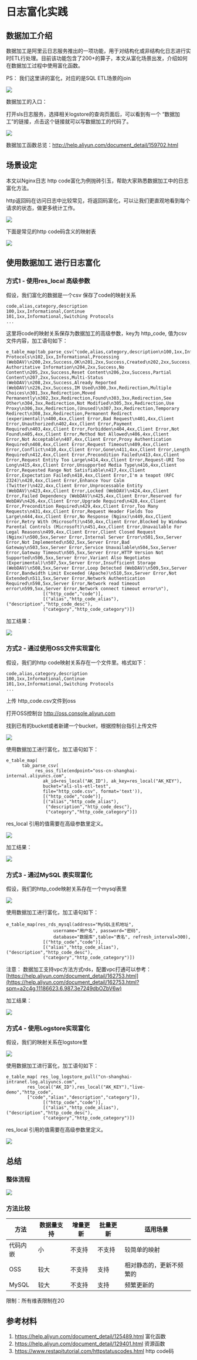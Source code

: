 # 日志富化实践
## 数据加工介绍



数据加工是阿里云日志服务推出的一项功能，用于对结构化或非结构化日志进行实时ETL行处理。目前该功能包含了200+的算子，本文从富化场景出发，介绍如何在数据加工过程中使用富化函数。



PS： 我们这里讲的富化，对应的是SQL ETL场景的join

![](/img/dataprocessdemo/数据富化/数据富化整体概念.png)


数据加工的入口：

打开sls日志服务，选择相关logstore的查询页面后，可以看到有一个 “数据加工”的链接，点击这个链接就可以写数据加工的代码了。

![](/img/dataprocessdemo/begin-data-process.jpg)



数据加工函数总览：http://help.aliyun.com/document_detail/159702.html



## 场景设定

本文以Nginx日志 http code富化为例抛砖引玉，帮助大家熟悉数据加工中的日志富化方法。



http返回码在访问日志中比较常见，将返回码富化，可以让我们更直观地看到每个请求的状态，做更多统计工作。

![](/img/dataprocessdemo/数据富化/原始日志.png)

下面是常见的http code码含义的映射表

![](/img/dataprocessdemo/数据富化/httpcode对照表.png)



## 使用数据加工 进行日志富化



### 方式1 - 使用res_local 高级参数

假设，我们富化的数据是一个csv 保存了code的映射关系

```
code,alias,category,description
100,1xx,Informational,Continue
101,1xx,Informational,Switching Protocols
...
```

这里将code的映射关系保存为数据加工的高级参数，key为 http_code, 值为csv文件内容，加工语句如下：

```
e_table_map(tab_parse_csv("code,alias,category,description\n100,1xx,Informational,Continue\n101,1xx,Informational,Switching Protocols\n102,1xx,Informational,Processing (WebDAV)\n200,2xx,Success,OK\n201,2xx,Success,Created\n202,2xx,Success,Accepted\n203,2xx,Success,Non-Authoritative Information\n204,2xx,Success,No Content\n205,2xx,Success,Reset Content\n206,2xx,Success,Partial Content\n207,2xx,Success,Multi-Status (WebDAV)\n208,2xx,Success,Already Reported (WebDAV)\n226,2xx,Success,IM Used\n300,3xx,Redirection,Multiple Choices\n301,3xx,Redirection,Moved Permanently\n302,3xx,Redirection,Found\n303,3xx,Redirection,See Other\n304,3xx,Redirection,Not Modified\n305,3xx,Redirection,Use Proxy\n306,3xx,Redirection,(Unused)\n307,3xx,Redirection,Temporary Redirect\n308,3xx,Redirection,Permanent Redirect (experimental)\n400,4xx,Client Error,Bad Request\n401,4xx,Client Error,Unauthorized\n402,4xx,Client Error,Payment Required\n403,4xx,Client Error,Forbidden\n404,4xx,Client Error,Not Found\n405,4xx,Client Error,Method Not Allowed\n406,4xx,Client Error,Not Acceptable\n407,4xx,Client Error,Proxy Authentication Required\n408,4xx,Client Error,Request Timeout\n409,4xx,Client Error,Conflict\n410,4xx,Client Error,Gone\n411,4xx,Client Error,Length Required\n412,4xx,Client Error,Precondition Failed\n413,4xx,Client Error,Request Entity Too Large\n414,4xx,Client Error,Request-URI Too Long\n415,4xx,Client Error,Unsupported Media Type\n416,4xx,Client Error,Requested Range Not Satisfiable\n417,4xx,Client Error,Expectation Failed\n418,4xx,Client Error,I'm a teapot (RFC 2324)\n420,4xx,Client Error,Enhance Your Calm (Twitter)\n422,4xx,Client Error,Unprocessable Entity (WebDAV)\n423,4xx,Client Error,Locked (WebDAV)\n424,4xx,Client Error,Failed Dependency (WebDAV)\n425,4xx,Client Error,Reserved for WebDAV\n426,4xx,Client Error,Upgrade Required\n428,4xx,Client Error,Precondition Required\n429,4xx,Client Error,Too Many Requests\n431,4xx,Client Error,Request Header Fields Too Large\n444,4xx,Client Error,No Response (Nginx)\n449,4xx,Client Error,Retry With (Microsoft)\n450,4xx,Client Error,Blocked by Windows Parental Controls (Microsoft)\n451,4xx,Client Error,Unavailable For Legal Reasons\n499,4xx,Client Error,Client Closed Request (Nginx)\n500,5xx,Server Error,Internal Server Error\n501,5xx,Server Error,Not Implemented\n502,5xx,Server Error,Bad Gateway\n503,5xx,Server Error,Service Unavailable\n504,5xx,Server Error,Gateway Timeout\n505,5xx,Server Error,HTTP Version Not Supported\n506,5xx,Server Error,Variant Also Negotiates (Experimental)\n507,5xx,Server Error,Insufficient Storage (WebDAV)\n508,5xx,Server Error,Loop Detected (WebDAV)\n509,5xx,Server Error,Bandwidth Limit Exceeded (Apache)\n510,5xx,Server Error,Not Extended\n511,5xx,Server Error,Network Authentication Required\n598,5xx,Server Error,Network read timeout error\n599,5xx,Server Error,Network connect timeout error\n"),
              [("http_code","code")],
              [("alias","http_code_alias"), ("description","http_code_desc"), 
              ("category","http_code_category")])
```


加工结果：

![](/img/dataprocessdemo/数据富化/httpcode富化效果.png)


### 方式2 - 通过使用OSS文件实现富化

假设，我们的http code映射关系存在一个文件里。格式如下：

```
code,alias,category,description
100,1xx,Informational,Continue
101,1xx,Informational,Switching Protocols
...
```

上传 http_code.csv文件到oss

打开OSS控制台 http://oss.console.aliyun.com 

找到已有的bucket或者新建一个bucket，根据控制台指引上传文件

![](/img/dataprocessdemo/数据富化/上传oss.png)


使用数据加工进行富化，加工语句如下：

```
e_table_map(
      tab_parse_csv(
           res_oss_file(endpoint="oss-cn-shanghai-internal.aliyuncs.com",
              ak_id=res_local("AK_ID"), ak_key=res_local("AK_KEY"), 
              bucket="ali-sls-etl-test", 
              file="http_code.csv", format='text')),
              [("http_code","code")],
              [("alias","http_code_alias"),
               ("description","http_code_desc"),
               ("category","http_code_category")])
```

res_local 引用的值需要在高级参数里定义。

![](/img/dataprocessdemo/数据富化/高级参数设置.jpg)

加工结果：

![](/img/dataprocessdemo/数据富化/加工结果2.png)



### 方式3 - 通过MySQL 表实现富化

假设，我们的http_code映射关系存在一个mysql表里

![](/img/dataprocessdemo/数据富化/http2sql.png)


使用数据加工进行富化，加工语句如下：

```
e_table_map(res_rds_mysql(address="MySQL主机地址", 
                  username="用户名", password="密码",
                  database="数据库",table="表名", refresh_interval=300),
              [("http_code","code")],
              [("alias","http_code_alias"), ("description","http_code_desc"), 
              ("category","http_code_category")])
```

注意： 数据加工支持vpc方法方式rds，配置vpc打通可以参考：[https://help.aliyun.com/document_detail/162753.html](https://help.aliyun.com/document_detail/162753.html?spm=a2c4g.11186623.6.987.3e7249dbOZbV6w)


加工结果：

![](/img/dataprocessdemo/数据富化/加工结果3.png)



### 方式4 - 使用Logstore实现富化

假设，我们的映射关系在logstore里

![](/img/dataprocessdemo/数据富化/原始日志1.png)


使用数据加工进行富化，加工语句如下：

```
e_table_map( res_log_logstore_pull("cn-shanghai-intranet.log.aliyuncs.com",
        res_local("AK_ID"),res_local("AK_KEY"),"live-demo","http_code",
        ["code","alias","description","category"]),
              [("http_code","code")],
              [("alias","http_code_alias"), ("description","http_code_desc"), 
              ("category","http_code_category")])
```


res_local 引用的值需要在高级参数里定义。

![](/img/dataprocessdemo/数据富化/高级参数设置.jpg)

## 总结

### 整体流程

![](/img/dataprocessdemo/数据富化/整体流程.png)


### 方法比较

| 方法     | 数据量支持 | 增量更新 | 批量更新 | 适用场景                 |
| -------- | ---------- | -------- | -------- | ------------------------ |
| 代码内嵌 | 小         | 不支持   | 不支持   | 较简单的映射             |
| OSS      | 较大       | 不支持   | 支持     | 相对静态的，更新不频繁的 |
| MySQL    | 较大       | 不支持   | 支持     | 频繁更新的               |

限制：所有维表限制在2G


## 参考材料



1. https://help.aliyun.com/document_detail/125489.html 富化函数
2. https://help.aliyun.com/document_detail/129401.html 资源函数
3. https://www.restapitutorial.com/httpstatuscodes.html http code码